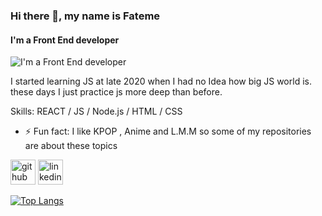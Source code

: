 ### Hi there 👋, my name is Fateme
#### I'm  a Front End developer
![I'm  a Front End developer](https://s20.picofile.com/file/8445572268/85269.jpg)

 I started learning JS at late 2020 when I had no Idea how big JS world is. these days I just practice js more deep than before.

Skills: REACT / JS / Node.js / HTML / CSS

- ⚡ Fun fact: I like KPOP , Anime and L.M.M so some of my repositories are about these topics 


[<img src='https://cdn.jsdelivr.net/npm/simple-icons@3.0.1/icons/github.svg' alt='github' height='40'>](https://github.com/fatemeKholousi)  [<img src='https://cdn.jsdelivr.net/npm/simple-icons@3.0.1/icons/linkedin.svg' alt='linkedin' height='40'>](https://www.linkedin.com/in/fateme-kholousi-5234791aa/)  

[![Top Langs](https://github-readme-stats.vercel.app/api/top-langs/?username=fatemeKholousi)](https://github.com/anuraghazra/github-readme-stats)

